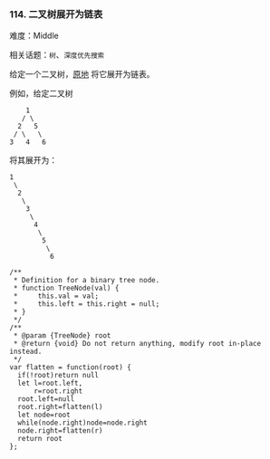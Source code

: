 ### 114. 二叉树展开为链表

难度：Middle

相关话题：`树`、`深度优先搜索`

给定一个二叉树，[原地](https://baike.baidu.com/item/%E5%8E%9F%E5%9C%B0%E7%AE%97%E6%B3%95/8010757)
将它展开为链表。



例如，给定二叉树





```
    1
   / \
  2   5
 / \   \
3   4   6
```


将其展开为：





```
1
 \
  2
   \
    3
     \
      4
       \
        5
         \
          6
```



```
/**
 * Definition for a binary tree node.
 * function TreeNode(val) {
 *     this.val = val;
 *     this.left = this.right = null;
 * }
 */
/**
 * @param {TreeNode} root
 * @return {void} Do not return anything, modify root in-place instead.
 */
var flatten = function(root) {
  if(!root)return null
  let l=root.left,
      r=root.right
  root.left=null
  root.right=flatten(l)
  let node=root
  while(node.right)node=node.right
  node.right=flatten(r)
  return root
};



```


